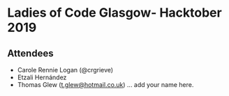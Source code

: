 # Ladies of Code Glasgow- Hacktober 2019 

## Attendees

* Carole Rennie Logan (@crgrieve)
* Etzali Hernández
* Thomas Glew (t.glew@hotmail.co.uk)
... add your name here.
